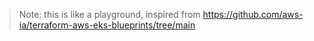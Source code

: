 > Note: this is like a playground, inspired from https://github.com/aws-ia/terraform-aws-eks-blueprints/tree/main